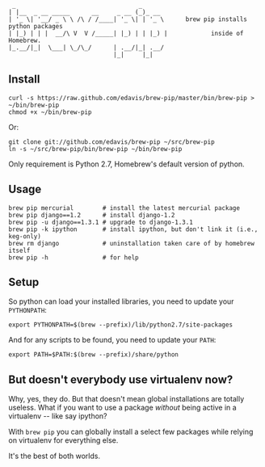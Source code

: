      _                                  _       
    | |__  _ __ _____      __     _ __ (_)_ __  
    | '_ \| '__/ _ \ \ /\ / /____| '_ \| | '_ \      brew pip installs python packages
    | |_) | | |  __/\ V  V /_____| |_) | | |_) |            inside of Homebrew.
    |_.__/|_|  \___| \_/\_/      | .__/|_| .__/ 
                                 |_|     |_|    

Install
-------

    curl -s https://raw.github.com/edavis/brew-pip/master/bin/brew-pip > ~/bin/brew-pip
    chmod +x ~/bin/brew-pip

Or:

    git clone git://github.com/edavis/brew-pip ~/src/brew-pip
    ln -s ~/src/brew-pip/bin/brew-pip ~/bin/brew-pip

Only requirement is Python 2.7, Homebrew's default version of python.

Usage
-----

    brew pip mercurial        # install the latest mercurial package
    brew pip django==1.2      # install django-1.2
    brew pip -u django==1.3.1 # upgrade to django-1.3.1
    brew pip -k ipython       # install ipython, but don't link it (i.e., keg-only)
    brew rm django            # uninstallation taken care of by homebrew itself
    brew pip -h               # for help

Setup
-----

So python can load your installed libraries, you need to update your `PYTHONPATH`:

    export PYTHONPATH=$(brew --prefix)/lib/python2.7/site-packages

And for any scripts to be found, you need to update your `PATH`:

    export PATH=$PATH:$(brew --prefix)/share/python

But doesn't everybody use virtualenv now?
-----------------------------------------

Why, yes, they do.  But that doesn't mean global installations are
totally useless.  What if you want to use a package *without* being
active in a virtualenv -- like say ipython?

With `brew pip` you can globally install a select few packages while
relying on virtualenv for everything else.

It's the best of both worlds.
